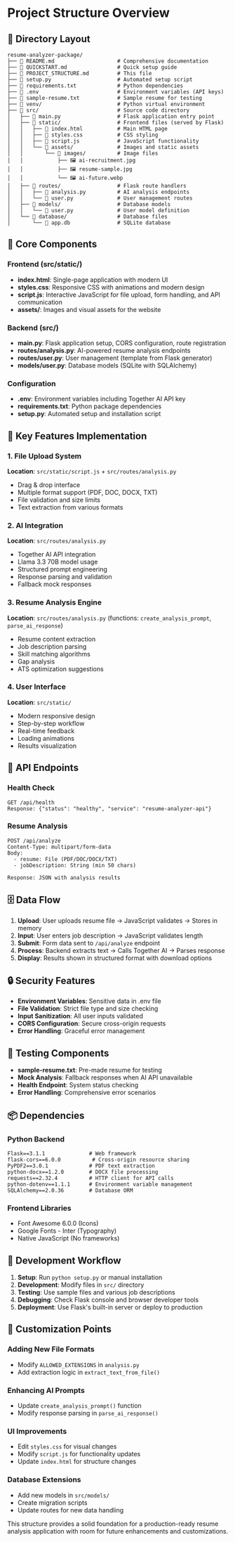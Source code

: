 # Project Structure Overview

## 📁 Directory Layout

```
resume-analyzer-package/
├── 📄 README.md                    # Comprehensive documentation
├── 📄 QUICKSTART.md                # Quick setup guide
├── 📄 PROJECT_STRUCTURE.md         # This file
├── 📄 setup.py                     # Automated setup script
├── 📄 requirements.txt             # Python dependencies
├── 📄 .env                         # Environment variables (API keys)
├── 📄 sample-resume.txt            # Sample resume for testing
├── 📁 venv/                        # Python virtual environment
├── 📁 src/                         # Source code directory
│   ├── 📄 main.py                  # Flask application entry point
│   ├── 📁 static/                  # Frontend files (served by Flask)
│   │   ├── 📄 index.html           # Main HTML page
│   │   ├── 📄 styles.css           # CSS styling
│   │   ├── 📄 script.js            # JavaScript functionality
│   │   └── 📁 assets/              # Images and static assets
│   │       └── 📁 images/          # Image files
│   │           ├── 🖼️ ai-recruitment.jpg
│   │           ├── 🖼️ resume-sample.jpg
│   │           └── 🖼️ ai-future.webp
│   ├── 📁 routes/                  # Flask route handlers
│   │   ├── 📄 analysis.py          # AI analysis endpoints
│   │   └── 📄 user.py              # User management routes
│   ├── 📁 models/                  # Database models
│   │   └── 📄 user.py              # User model definition
│   └── 📁 database/                # Database files
│       └── 📄 app.db               # SQLite database
```

## 🔧 Core Components

### Frontend (src/static/)
- **index.html**: Single-page application with modern UI
- **styles.css**: Responsive CSS with animations and modern design
- **script.js**: Interactive JavaScript for file upload, form handling, and API communication
- **assets/**: Images and visual assets for the website

### Backend (src/)
- **main.py**: Flask application setup, CORS configuration, route registration
- **routes/analysis.py**: AI-powered resume analysis endpoints
- **routes/user.py**: User management (template from Flask generator)
- **models/user.py**: Database models (SQLite with SQLAlchemy)

### Configuration
- **.env**: Environment variables including Together AI API key
- **requirements.txt**: Python package dependencies
- **setup.py**: Automated setup and installation script

## 🚀 Key Features Implementation

### 1. File Upload System
**Location**: `src/static/script.js` + `src/routes/analysis.py`
- Drag & drop interface
- Multiple format support (PDF, DOC, DOCX, TXT)
- File validation and size limits
- Text extraction from various formats

### 2. AI Integration
**Location**: `src/routes/analysis.py`
- Together AI API integration
- Llama 3.3 70B model usage
- Structured prompt engineering
- Response parsing and validation
- Fallback mock responses

### 3. Resume Analysis Engine
**Location**: `src/routes/analysis.py` (functions: `create_analysis_prompt`, `parse_ai_response`)
- Resume content extraction
- Job description parsing
- Skill matching algorithms
- Gap analysis
- ATS optimization suggestions

### 4. User Interface
**Location**: `src/static/`
- Modern responsive design
- Step-by-step workflow
- Real-time feedback
- Loading animations
- Results visualization

## 🔌 API Endpoints

### Health Check
```
GET /api/health
Response: {"status": "healthy", "service": "resume-analyzer-api"}
```

### Resume Analysis
```
POST /api/analyze
Content-Type: multipart/form-data
Body: 
  - resume: File (PDF/DOC/DOCX/TXT)
  - jobDescription: String (min 50 chars)

Response: JSON with analysis results
```

## 🗄️ Data Flow

1. **Upload**: User uploads resume file → JavaScript validates → Stores in memory
2. **Input**: User enters job description → JavaScript validates length
3. **Submit**: Form data sent to `/api/analyze` endpoint
4. **Process**: Backend extracts text → Calls Together AI → Parses response
5. **Display**: Results shown in structured format with download options

## 🔒 Security Features

- **Environment Variables**: Sensitive data in .env file
- **File Validation**: Strict file type and size checking
- **Input Sanitization**: All user inputs validated
- **CORS Configuration**: Secure cross-origin requests
- **Error Handling**: Graceful error management

## 🧪 Testing Components

- **sample-resume.txt**: Pre-made resume for testing
- **Mock Analysis**: Fallback responses when AI API unavailable
- **Health Endpoint**: System status checking
- **Error Handling**: Comprehensive error scenarios

## 📦 Dependencies

### Python Backend
```
Flask==3.1.1              # Web framework
flask-cors==6.0.0          # Cross-origin resource sharing
PyPDF2==3.0.1             # PDF text extraction
python-docx==1.2.0        # DOCX file processing
requests==2.32.4          # HTTP client for API calls
python-dotenv==1.1.1      # Environment variable management
SQLAlchemy==2.0.36        # Database ORM
```

### Frontend Libraries
- Font Awesome 6.0.0 (Icons)
- Google Fonts - Inter (Typography)
- Native JavaScript (No frameworks)

## 🔄 Development Workflow

1. **Setup**: Run `python setup.py` or manual installation
2. **Development**: Modify files in `src/` directory
3. **Testing**: Use sample files and various job descriptions
4. **Debugging**: Check Flask console and browser developer tools
5. **Deployment**: Use Flask's built-in server or deploy to production

## 🎯 Customization Points

### Adding New File Formats
- Modify `ALLOWED_EXTENSIONS` in `analysis.py`
- Add extraction logic in `extract_text_from_file()`

### Enhancing AI Prompts
- Update `create_analysis_prompt()` function
- Modify response parsing in `parse_ai_response()`

### UI Improvements
- Edit `styles.css` for visual changes
- Modify `script.js` for functionality updates
- Update `index.html` for structure changes

### Database Extensions
- Add new models in `src/models/`
- Create migration scripts
- Update routes for new data handling

This structure provides a solid foundation for a production-ready resume analysis application with room for future enhancements and customizations.

